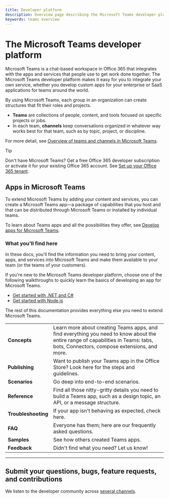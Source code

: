 ```yaml
---
title: Developer platform
description: Overview page describing the Microsoft Teams developer platform
keywords: teams overview
---
```


# The Microsoft Teams developer platform

Microsoft Teams is a chat-based workspace in Office 365 that integrates with the apps and services that people use to get work done together. The Microsoft Teams developer platform makes it easy for you to integrate your own service, whether you develop custom apps for your enterprise or SaaS applications for teams around the world.

By using Microsoft Teams, each group in an organization can create structures that fit their roles and projects.

* **Teams** are collections of people, content, and tools focused on specific projects or jobs.
* In each team, **channels** keep conversations organized in whatever way works best for that team, such as by topic, project, or discipline.

For more detail, see [Overview of teams and channels in Microsoft Teams](https://docs.microsoft.com/en-us/MicrosoftTeams/teams-channels-overview).

> [!TIP]
> Don't have Microsoft Teams? Get a free Office 365 developer subscription or activate it for your existing Office 365 account. See [Set up your Office 365 tenant](~/get-started/get-started#1-set-up-your-office-365-tenant).

## Apps in Microsoft Teams

To extend Microsoft Teams by adding your content and services, you can create a Microsoft Teams app&mdash;a package of capabilities that you host and that can be distributed through Microsoft Teams or installed by individual teams.

To learn about Teams apps and all the possibilities they offer, see [Develop apps for Microsoft Teams](~/concepts/apps/apps-overview).

### What you'll find here

In these docs, you'll find the information you need to bring your content, apps, and services into Microsoft Teams and make them available to your team (or the teams of your customers).

If you're new to the Microsoft Teams developer platform, choose one of the following walkthroughs to quickly learn the basics of developing an app for Microsoft Teams.

*	[Get started with .NET and C#](~/get-started/get-started-dotnet)
*	[Get started with Node.js](~/get-started/get-started-nodejs)

The rest of this documentation provides everything else you need to extend Microsoft Teams.

|   |   |
| - | - |
| **Concepts** | Learn more about creating Teams apps, and find everything you need to know about the entire range of capabilities in Teams: tabs, bots, Connectors, compose extensions, and more. |
| **Publishing** | Want to publish your Teams app in the Office Store? Look here for the steps and guidelines. |
| **Scenarios** | Go deep into end-to-end scenarios. |
| **Reference** | Find all those nitty-gritty details you need to build a Teams app, such as a design topic, an API, or a message structure. |
| **Troubleshooting** | If your app isn't behaving as expected, check here. |
| **FAQ** | Everyone has them; here are our frequently asked questions. |
| **Samples** | See how others created Teams apps. |
| **Feedback** | Didn't find what you need? Let us know! |

---

## Submit your questions, bugs, feature requests, and contributions

We listen to the developer community across [several channels](~/feedback).
